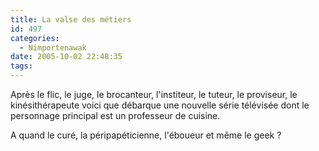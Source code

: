 ```yaml
---
title: La valse des métiers
id: 497
categories:
  - Nimportenawak
date: 2005-10-02 22:48:35
tags:
---
```


Après le flic, le juge, le brocanteur, l'institeur, le tuteur, le proviseur, le kinésithérapeute voici que débarque une nouvelle série télévisée dont le personnage principal est un professeur de cuisine.

A quand le curé, la péripapéticienne, l'éboueur et même le geek&nbsp;?